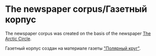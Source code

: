 # The newspaper corpus/Газетный корпус

The newspaper corpus was created on the basis of the newspaper [The Arctic Circle](http://polkrug.ru).

Газетный корпус создан на материале газеты ["Полярный круг"](http://polkrug.ru).
